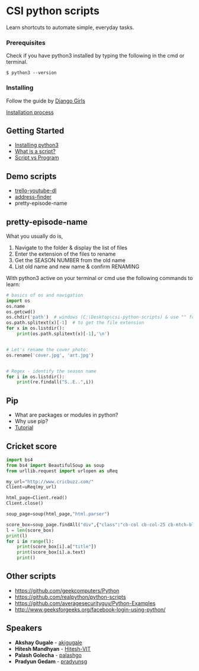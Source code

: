 # CSI python scripts 

Learn shortcuts to automate simple, everyday tasks.


### Prerequisites

Check if you have python3 installed by typing the following in the cmd or terminal.
```
$ python3 --version
```

### Installing

Follow the guide by [Django Girls](https://tutorial.djangogirls.org/en/)

[Installation process](https://tutorial.djangogirls.org/en/python_installation/)



## Getting Started

* [Installing python3](https://tutorial.djangogirls.org/en/python_installation/)
* [What is a script?](http://whatis.techtarget.com/definition/script)
* [Script vs Program](https://stackoverflow.com/questions/2286552/difference-between-a-script-and-a-program)


## Demo scripts

* [trello-youtube-dl](https://github.com/akigugale/trello-youtube-dl)
* [address-finder](./scripts/address_finder.py)
* pretty-episode-name


## pretty-episode-name
What you usually do is,
1. Navigate to the folder & display the list of files
2. Enter the extension of the files to rename
3. Get the SEASON NUMBER from the old name
4. List old name and new name & confirm RENAMING

With python3 active on your terminal or cmd use the following commands to learn:
``` py
# basics of os and navigation
import os
os.name
os.getcwd()  
os.chdir('path')  # windows (C:\Desktop\csi-python-scripts) & use "" for spaces
os.path.splitext(x)[-1]  # to get the file extension
for x in os.listdir():
	print(os.path.splitext(x)[-1],'\n')


# Let's rename the cover photo:
os.rename('cover.jpg', 'art.jpg')


# Regex - identify the season name
for i in os.listdir():
	print(re.findall("S..E..",i))
```

## Pip

* What are packages or modules in python?
* Why use pip?
* [Tutorial](https://www.youtube.com/watch?v=tn8L_u2pAaI)

## Cricket score

```py
import bs4
from bs4 import BeautifulSoup as soup
from urllib.request import urlopen as uReq

my_url="http://www.cricbuzz.com/"
Client=uReq(my_url)

html_page=Client.read()
Client.close()

soup_page=soup(html_page,"html.parser")

score_box=soup_page.findAll("div",{"class":"cb-col cb-col-25 cb-mtch-blk"})
l = len(score_box)
print(l)
for i in range(l):
	print(score_box[i].a["title"])
	print(score_box[i].a.text)
	print()
```
## Other scripts

* https://github.com/geekcomputers/Python
* https://github.com/realpython/python-scripts
* https://github.com/averagesecurityguy/Python-Examples
* http://www.geeksforgeeks.org/facebook-login-using-python/

## Speakers

* **Akshay Gugale** - [akigugale](https://github.com/akigugale)
* **Hitesh Mandhyan** - [Hitesh-VIT](https://github.com/Hitesh-VIT)
* **Palash Golecha** - [palashgo](https://github.com/palashgo)
* **Pradyun Gedam** - [pradyunsg](https://github.com/pradyunsg)

